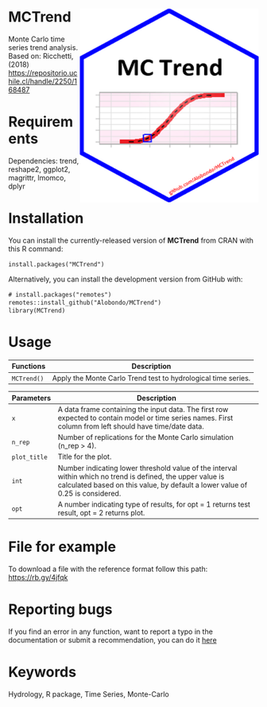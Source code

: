 # MCTrend <img src="man/figures/MC_Trend_logo.png" align="right" width="360px" height="390px" />
Monte Carlo time series trend analysis.
Based on: Ricchetti, (2018) <https://repositorio.uchile.cl/handle/2250/168487>
# Requirements
Dependencies:
  trend, reshape2, ggplot2, magrittr, lmomco, dplyr

# Installation
You can install the currently-released version of **MCTrend** from CRAN with this R command:
```
install.packages("MCTrend")
```
Alternatively, you can install the development version from GitHub with:
```
# install.packages("remotes")
remotes::install_github("Alobondo/MCTrend")
library(MCTrend)
```

# Usage
Functions | Description |
--- | --- |
```MCTrend()``` | Apply the Monte Carlo Trend test to hydrological time series. |

Parameters | Description |
--- | --- |
```x``` | A data frame containing the input data. The first row expected to contain model or time series names. First column from left should have time/date data. |
```n_rep``` | Number of replications for the Monte Carlo simulation (n_rep > 4). |
```plot_title``` | Title for the plot. |
```int``` | Number indicating lower threshold value of the interval within which no trend is defined, the upper value is calculated based on this value, by default a lower value of 0.25 is considered. |
```opt``` | A number indicating type of results, for opt = 1 returns test result, opt = 2 returns plot. |

# File for example
To download a file with the reference format follow this path: https://rb.gy/4jfqk

# Reporting bugs
If you find an error in any function, want to report a typo in the documentation or submit a recommendation, you can do it [here](https://github.com/Alobondo/MCTrend/issues)

# Keywords
Hydrology, R package, Time Series, Monte-Carlo
